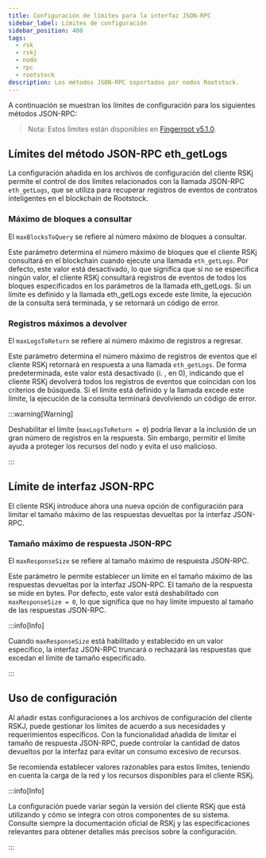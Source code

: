 ```yaml
---
title: Configuración de límites para la interfaz JSON-RPC
sidebar_label: Límites de configuración
sidebar_position: 400
tags:
  - rsk
  - rskj
  - nodo
  - rpc
  - rootstock
description: Los métodos JSON-RPC soportados por nodos Rootstock.
---
```


A continuación se muestran los límites de configuración para los siguientes métodos JSON-RPC:

> Nota: Estos límites están disponibles en [Fingerroot v5.1.0](https://github.com/rsksmart/rskj/releases/).

## Límites del método JSON-RPC eth_getLogs

La configuración añadida en los archivos de configuración del cliente RSKj permite el control de dos límites relacionados con la llamada JSON-RPC `eth_getLogs`, que se utiliza para recuperar registros de eventos de contratos inteligentes en el blockchain de Rootstock.

### Máximo de bloques a consultar

El `maxBlocksToQuery` se refiere al número máximo de bloques a consultar.

Este parámetro determina el número máximo de bloques que el cliente RSKj consultará en el blockchain cuando ejecute una llamada `eth_getLogs`. Por defecto, este valor está desactivado, lo que significa que si no se especifica ningún valor, el cliente RSKj consultará registros de eventos de todos los bloques especificados en los parámetros de la llamada eth_getLogs. Si un límite es definido y la llamada eth_getLogs excede este límite, la ejecución de la consulta será terminada, y se retornará un código de error.

### Registros máximos a devolver

El `maxLogsToReturn` se refiere al número máximo de registros a regresar.

Este parámetro determina el número máximo de registros de eventos que el cliente RSKj retornará en respuesta a una llamada `eth_getLogs`. De forma predeterminada, este valor está desactivado (i. , en 0), indicando que el cliente RSKj devolverá todos los registros de eventos que coincidan con los criterios de búsqueda. Si el límite está definido y la llamada excede este límite, la ejecución de la consulta terminará devolviendo un código de error.

:::warning\[Warning]

Deshabilitar el límite (`maxLogsToReturn = 0`) podría llevar a la inclusión de un gran número de registros en la respuesta. Sin embargo, permitir el límite ayuda a proteger los recursos del nodo y evita el uso malicioso.

:::

## Límite de interfaz JSON-RPC

El cliente RSKj introduce ahora una nueva opción de configuración para limitar el tamaño máximo de las respuestas devueltas por la interfaz JSON-RPC.

### Tamaño máximo de respuesta JSON-RPC

El `maxResponseSize` se refiere al tamaño máximo de respuesta JSON-RPC.

Este parámetro le permite establecer un límite en el tamaño máximo de las respuestas devueltas por la interfaz JSON-RPC. El tamaño de la respuesta se mide en bytes. Por defecto, este valor está deshabilitado con `maxResponseSize = 0`, lo que significa que no hay límite impuesto al tamaño de las respuestas JSON-RPC.

:::info\[Info]

Cuando `maxResponseSize` está habilitado y establecido en un valor específico, la interfaz JSON-RPC truncará o rechazará las respuestas que excedan el límite de tamaño especificado.

:::

## Uso de configuración

Al añadir estas configuraciones a los archivos de configuración del cliente RSKJ, puede gestionar los límites de acuerdo a sus necesidades y requerimientos específicos. Con la funcionalidad añadida de limitar el tamaño de respuesta JSON-RPC, puede controlar la cantidad de datos devueltos por la interfaz para evitar un consumo excesivo de recursos.

Se recomienda establecer valores razonables para estos límites, teniendo en cuenta la carga de la red y los recursos disponibles para el cliente RSKj.

:::info\[Info]

La configuración puede variar según la versión del cliente RSKj que está utilizando y cómo se integra con otros componentes de su sistema. Consulte siempre la documentación oficial de RSKj y las especificaciones relevantes para obtener detalles más precisos sobre la configuración.

:::
